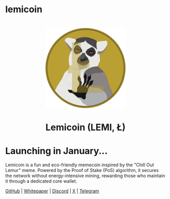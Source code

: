# lemicoin

<h1 align="center">
<img src="https://raw.githubusercontent.com/lemicoin/lemicoin-com/main/lemi.png" alt="Lemicoin" width="256"/>
<br/><br/>
Lemicoin (LEMI, Ł)  
</h1>

# Launching in January...

Lemicoin is a fun and eco-friendly memecoin inspired by the "Chill Out Lemur" meme. Powered by the Proof of Stake (PoS) algorithm, it secures the network without energy-intensive mining, rewarding those who maintain it through a dedicated core wallet.

[GitHub](https://github.com/lemicoin/) | [Whitepaper](https://bitcointalk.org/index.php?topic=5522000) | [Discord](https://dsc.gg/lemicoin) | [X](https://x.com/lemicoin) | [Telegram](https://t.me/lemicoin)